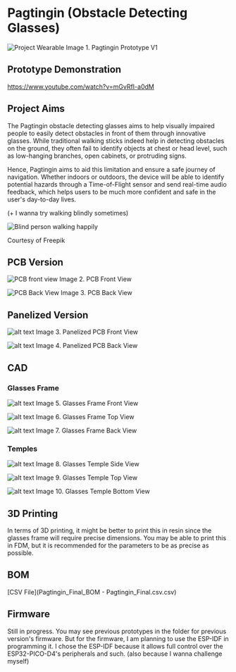 # Pagtingin (Obstacle Detecting Glasses)

![Project Wearable](PicoPrototype/images/Glasses.jpg)
Image 1. Pagtingin Prototype V1

## Prototype Demonstration
https://www.youtube.com/watch?v=mGvRfI-a0dM

## Project Aims

The Pagtingin obstacle detecting glasses aims to help visually impaired people to easily detect obstacles in front of them through innovative glasses. While traditional walking sticks indeed help in detecting obstacles on the ground, they often fail to identify objects at chest or head level, such as low-hanging branches, open cabinets, or protruding signs. 

Hence, Pagtingin aims to aid this limitation and ensure a safe journey of navigation. Whether indoors or outdoors, the device will be able to identify potential hazards through a Time-of-Flight sensor and send real-time audio feedback, which helps users to be much more confident and safe in the user's day-to-day lives.

(+ I wanna try walking blindly sometimes)

![Blind person walking happily](PicoPrototype/images/blind-man-people-with-disability-handicapped-person-everyday-life-visually-impaired-man-with-walking-stick-descending-steps-city-park.jpg)

Courtesy of Freepik

## PCB Version
![PCB front view](PCB/image.png)
Image 2. PCB Front View

![PCB Back View](PCB/image-1.png)
Image 3. PCB Back View

## Panelized Version

![alt text](PCB/Pagtingin%20Gerber%20Panelized/Untitled_Combined_Top.png)
Image 3. Panelized PCB Front View

![alt text](PCB/Pagtingin%20Gerber%20Panelized/Untitled_Combined_Bottom.png)
Image 4. Panelized PCB Back View

## CAD

### Glasses Frame

![alt text](CADDesign/framefront.png)
Image 5. Glasses Frame Front View

![alt text](CADDesign/frametop.png)
Image 6. Glasses Frame Top View

![alt text](CADDesign/frameback.png)
Image 7. Glasses Frame Back View

### Temples

![alt text](CADDesign/templeside.png)
Image 8. Glasses Temple Side View

![alt text](CADDesign/templetop.png)
Image 9. Glasses Temple Top View

![alt text](CADDesign/templebottom.png)
Image 10. Glasses Temple Bottom View

## 3D Printing
In terms of 3D printing, it might be better to print this in resin since the glasses frame will require precise dimensions. You may be able to print this in FDM, but it is recommended for the parameters to be as precise as possible.

## BOM
[CSV File](Pagtingin_Final_BOM - Pagtingin_Final.csv.csv)

## Firmware
Still in progress. You may see previous prototypes in the folder for previous version's firmware. But for the firmware, I am planning to use the ESP-IDF in programming it. I chose the ESP-IDF because it allows full control over the ESP32-PICO-D4's peripherals and such. (also because I wanna challenge myself)